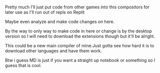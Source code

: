 Pretty much I'll just put code from other games into this compositors for later use as I'll run out of repls on Replit

Maybe even analyze and make code changes on here.

By the way to only way to make code in here or change is by the desktop version so I will need to download the extensions though but it'll be alright.

This could be a new main compiler of mine.Just gotta see how hard it is to download other languages and have them work. 


Btw i guess MD is just if you want a straight up notebook or something so I guess that is cool.